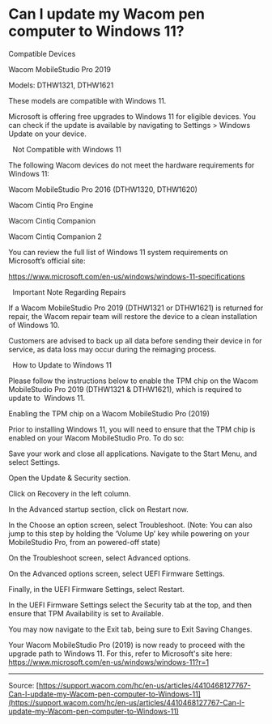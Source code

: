 # Can I update my Wacom pen computer to Windows 11?

Compatible Devices


Wacom MobileStudio Pro 2019


Models: DTHW1321, DTHW1621


These models are compatible with Windows 11.


Microsoft is offering free upgrades to Windows 11 for eligible devices. You can check if the update is available by navigating to Settings > Windows Update on your device.


 
Not Compatible with Windows 11


The following Wacom devices do not meet the hardware requirements for Windows 11:




Wacom MobileStudio Pro 2016 (DTHW1320, DTHW1620)




Wacom Cintiq Pro Engine




Wacom Cintiq Companion




Wacom Cintiq Companion 2




You can review the full list of Windows 11 system requirements on Microsoft’s official site:


https://www.microsoft.com/en-us/windows/windows-11-specifications


 
Important Note Regarding Repairs


If a Wacom MobileStudio Pro 2019 (DTHW1321 or DTHW1621) is returned for repair, the Wacom repair team will restore the device to a clean installation of Windows 10.


Customers are advised to back up all data before sending their device in for service, as data loss may occur during the reimaging process.


 
How to Update to Windows 11


Please follow the instructions below to enable the TPM chip on the Wacom MobileStudio Pro 2019 (DTHW1321 & DTHW1621), which is required to update to  Windows 11.


Enabling the TPM chip on a Wacom MobileStudio Pro (2019)


Prior to installing Windows 11, you will need to ensure that the TPM chip is enabled on your Wacom MobileStudio Pro. To do so:

Save your work and close all applications.
Navigate to the Start Menu, and select Settings.


Open the Update & Security section.


Click on Recovery in the left column.


In the Advanced startup section, click on Restart now.


In the Choose an option screen, select Troubleshoot. (Note: You can also jump to this step by holding the ‘Volume Up’ key while powering on your MobileStudio Pro, from an powered-off state)


On the Troubleshoot screen, select Advanced options.



On the Advanced options screen, select UEFI Firmware Settings.


Finally, in the UEFI Firmware Settings, select Restart.


In the UEFI Firmware Settings select the Security tab at the top, and then ensure that TPM Availability is set to Available.


You may now navigate to the Exit tab, being sure to Exit Saving Changes.





Your Wacom MobileStudio Pro (2019) is now ready to proceed with the upgrade path to Windows 11. For this, refer to Microsoft's site here: https://www.microsoft.com/en-us/windows/windows-11?r=1

---
Source: [https://support.wacom.com/hc/en-us/articles/4410468127767-Can-I-update-my-Wacom-pen-computer-to-Windows-11](https://support.wacom.com/hc/en-us/articles/4410468127767-Can-I-update-my-Wacom-pen-computer-to-Windows-11)

